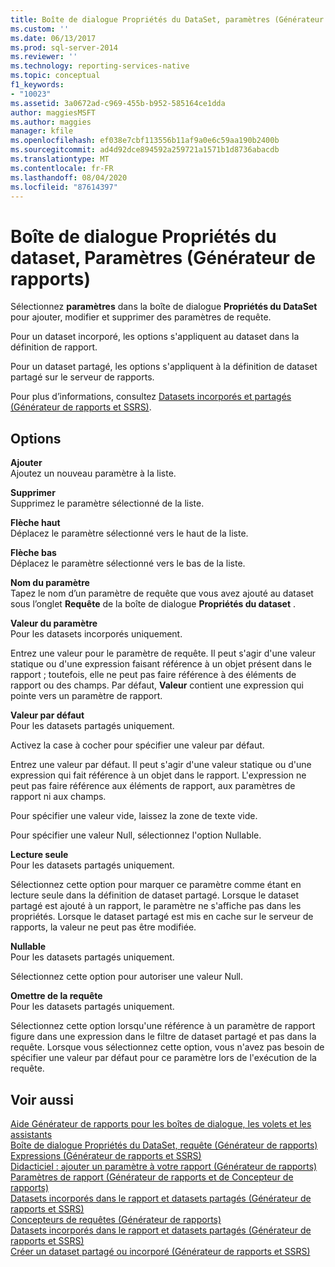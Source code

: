 ```yaml
---
title: Boîte de dialogue Propriétés du DataSet, paramètres (Générateur de rapports) | Microsoft Docs
ms.custom: ''
ms.date: 06/13/2017
ms.prod: sql-server-2014
ms.reviewer: ''
ms.technology: reporting-services-native
ms.topic: conceptual
f1_keywords:
- "10023"
ms.assetid: 3a0672ad-c969-455b-b952-585164ce1dda
author: maggiesMSFT
ms.author: maggies
manager: kfile
ms.openlocfilehash: ef038e7cbf113556b11af9a0e6c59aa190b2400b
ms.sourcegitcommit: ad4d92dce894592a259721a1571b1d8736abacdb
ms.translationtype: MT
ms.contentlocale: fr-FR
ms.lasthandoff: 08/04/2020
ms.locfileid: "87614397"
---
```

# <a name="dataset-properties-dialog-box-parameters-report-builder"></a>Boîte de dialogue Propriétés du dataset, Paramètres (Générateur de rapports)
  Sélectionnez **paramètres** dans la boîte de dialogue **Propriétés du DataSet** pour ajouter, modifier et supprimer des paramètres de requête.  
  
 Pour un dataset incorporé, les options s'appliquent au dataset dans la définition de rapport.  
  
 Pour un dataset partagé, les options s'appliquent à la définition de dataset partagé sur le serveur de rapports.  
  
 Pour plus d’informations, consultez [Datasets incorporés et partagés &#40;Générateur de rapports et SSRS&#41;](report-data/embedded-and-shared-datasets-report-builder-and-ssrs.md).  
  
## <a name="options"></a>Options  
 **Ajouter**  
 Ajoutez un nouveau paramètre à la liste.  
  
 **Supprimer**  
 Supprimez le paramètre sélectionné de la liste.  
  
 **Flèche haut**  
 Déplacez le paramètre sélectionné vers le haut de la liste.  
  
 **Flèche bas**  
 Déplacez le paramètre sélectionné vers le bas de la liste.  
  
 **Nom du paramètre**  
 Tapez le nom d’un paramètre de requête que vous avez ajouté au dataset sous l’onglet **Requête** de la boîte de dialogue **Propriétés du dataset** .  
  
 **Valeur du paramètre**  
 Pour les datasets incorporés uniquement.  
  
 Entrez une valeur pour le paramètre de requête. Il peut s'agir d'une valeur statique ou d'une expression faisant référence à un objet présent dans le rapport ; toutefois, elle ne peut pas faire référence à des éléments de rapport ou des champs. Par défaut, **Valeur** contient une expression qui pointe vers un paramètre de rapport.  
  
 **Valeur par défaut**  
 Pour les datasets partagés uniquement.  
  
 Activez la case à cocher pour spécifier une valeur par défaut.  
  
 Entrez une valeur par défaut. Il peut s'agir d'une valeur statique ou d'une expression qui fait référence à un objet dans le rapport. L'expression ne peut pas faire référence aux éléments de rapport, aux paramètres de rapport ni aux champs.  
  
 Pour spécifier une valeur vide, laissez la zone de texte vide.  
  
 Pour spécifier une valeur Null, sélectionnez l'option Nullable.  
  
 **Lecture seule**  
 Pour les datasets partagés uniquement.  
  
 Sélectionnez cette option pour marquer ce paramètre comme étant en lecture seule dans la définition de dataset partagé. Lorsque le dataset partagé est ajouté à un rapport, le paramètre ne s'affiche pas dans les propriétés. Lorsque le dataset partagé est mis en cache sur le serveur de rapports, la valeur ne peut pas être modifiée.  
  
 **Nullable**  
 Pour les datasets partagés uniquement.  
  
 Sélectionnez cette option pour autoriser une valeur Null.  
  
 **Omettre de la requête**  
 Pour les datasets partagés uniquement.  
  
 Sélectionnez cette option lorsqu'une référence à un paramètre de rapport figure dans une expression dans le filtre de dataset partagé et pas dans la requête. Lorsque vous sélectionnez cette option, vous n'avez pas besoin de spécifier une valeur par défaut pour ce paramètre lors de l'exécution de la requête.  
  
## <a name="see-also"></a>Voir aussi  
 [Aide Générateur de rapports pour les boîtes de dialogue, les volets et les assistants](../../2014/reporting-services/report-builder-help-for-dialog-boxes-panes-and-wizards.md)   
 [Boîte de dialogue Propriétés du DataSet, requête &#40;Générateur de rapports&#41;](report-data/dataset-properties-dialog-box-query-report-builder.md)   
 [Expressions &#40;Générateur de rapports et SSRS&#41;](report-design/expressions-report-builder-and-ssrs.md)   
 [Didacticiel : ajouter un paramètre à votre rapport &#40;Générateur de rapports&#41;](tutorial-add-a-parameter-to-your-report-report-builder.md)   
 [Paramètres de rapport &#40;Générateur de rapports et de Concepteur de rapports&#41;](report-design/report-parameters-report-builder-and-report-designer.md)   
 [Datasets incorporés dans le rapport et datasets partagés &#40;Générateur de rapports et SSRS&#41;](report-data/report-embedded-datasets-and-shared-datasets-report-builder-and-ssrs.md)   
 [Concepteurs de requêtes &#40;Générateur de rapports&#41;](../../2014/reporting-services/query-designers-report-builder.md)   
 [Datasets incorporés dans le rapport et datasets partagés &#40;Générateur de rapports et SSRS&#41;](report-data/report-embedded-datasets-and-shared-datasets-report-builder-and-ssrs.md)   
 [Créer un dataset partagé ou incorporé &#40;Générateur de rapports et SSRS&#41;](report-data/create-a-shared-dataset-or-embedded-dataset-report-builder-and-ssrs.md)  
  
  
